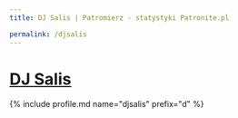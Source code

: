 ```yaml
---
title: DJ Salis | Patromierz - statystyki Patronite.pl

permalink: /djsalis
---
```


# [DJ Salis](https://patronite.pl/djsalis)

{% include profile.md name="djsalis" prefix="d" %}
